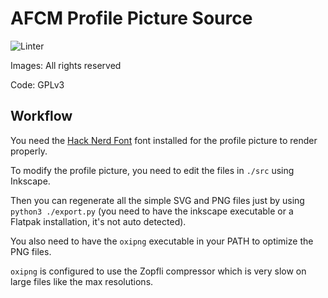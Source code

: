 # AFCM Profile Picture Source

![Linter](https://github.com/AFCMS/AFCM_PP/workflows/Linting/badge.svg)

Images: All rights reserved

Code: GPLv3

## Workflow

You need the [Hack Nerd Font](https://github.com/ryanoasis/nerd-fonts) font installed for the profile picture to render properly.

To modify the profile picture, you need to edit the files in `./src` using Inkscape.

Then you can regenerate all the simple SVG and PNG files just by using `python3 ./export.py` (you need to have the inkscape executable or a Flatpak installation, it's not auto detected).

You also need to have the `oxipng` executable in your PATH to optimize the PNG files.

`oxipng` is configured to use the Zopfli compressor which is very slow on large files like the max resolutions.

